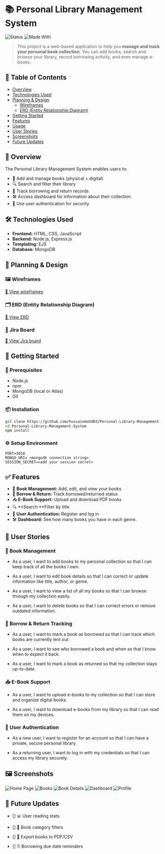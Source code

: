 # 📚 Personal Library Management System

![Status](https://img.shields.io/badge/status-active-brightgreen)
![Made With](https://img.shields.io/badge/Made%20with-Node.js-yellow)

> This project is a web-based application to help you **manage and track your personal book collection**. You can add books, search and browse your library, record borrowing activity, and even manage e-books.

## 📑 Table of Contents

- [Overview](#-overview)
- [Technologies Used](#-technologies-used)
- [Planning & Design](#-planning--design)
  - [Wireframes](#-wireframes)
  - [ERD (Entity Relationship Diagram)](#-erd-entity-relationship-diagram)
- [Getting Started](#-getting-started)
- [Features](#-features)
- [Usage](#-usage)
- [User Stories](#-user-stories)
- [Screenshots](#-screenshots)
- [Future Updates](#-future-updates)

## 📖 Overview

The Personal Library Management System enables users to:

- 📘 Add and manage books (physical + digital)
- 🔍 Search and filter their library
- 🔁 Track borrowing and return records
- 🛠 Access dashboard for information about their collection
- 🔐 Use user authentication for security

## 🛠 Technologies Used

- **Frontend:** HTML, CSS, JavaScript
- **Backend:** Node.js, Express.js
- **Templating:** EJS
- **Database:** MongoDB

## 🧠 Planning & Design

### 🖼 Wireframes

[📎 View wireframes](/assets/wireframes/)

### 🗂 ERD (Entity Relationship Diagram)

[📎 View ERD](assets/ERD/Database_ER_diagram.png)

### 🔷 Jira Board

[📎 View Jira board](assets/jiraboard.png)

## 🚀 Getting Started

### 🧰 Prerequisites

- Node.js
- npm
- MongoDB (local or Atlas)
- Git

### 📦 Installation

```bash
git clone https://github.com/hussainmohd03/Personal-Library-Management-System
cd Personal-Library-Management-System
npm install
```

### ⚙️ Setup Environment

```
PORT=3010
MONGO_URI= <mongodb connection string>
SESSION_SECRET=<add your session secret>
```

## ✅ Features

- 🔖 **Book Management:** Add, edit, and view your books
- 🔁 **Borrow & Return:** Track borrowed/returned status
- 📥 **E-Book Support:** Upload and download PDF books
- 🔍 **Search:**Filter by title
- 🔐 **User Authentication:** Register and log in
- 🛠 **Dashboard:** See how many books you have in each genre.

## 👤 User Stories

### 📘 Book Management

- As a user, I want to add books to my personal collection so that I can keep track of all the books I own.

- As a user, I want to edit book details so that I can correct or update information like title, author, or genre.

- As a user, I want to view a list of all my books so that I can browse through my collection easily.

- As a user, I want to delete books so that I can correct errors or remove outdated information.

### 🔄 Borrow & Return Tracking

- As a user, I want to mark a book as borrowed so that I can track which books are currently lent out.

- As a user, I want to see who borrowed a book and when so that I know when to expect it back.

- As a user, I want to mark a book as returned so that my collection stays up-to-date.

### 📥 E-Book Support

- As a user, I want to upload e-books to my collection so that I can store and organize digital books.

- As a user, I want to download e-books from my library so that I can read them on my devices.

### 🔐 User Authentication

- As a new user, I want to register for an account so that I can have a private, secure personal library.

- As a returning user, I want to log in with my credentials so that I can access my library securely.

## 🖼 Screenshots

![Home Page](assets/screenshots/home.png)
![Books](assets/screenshots/books.png)
![Book Details](assets/screenshots/book-details.png)
![Dashboard](assets/screenshots/dashboard.png)
![Profile](assets/screenshots/profile.png)

## 🚧 Future Updates

- [] 📊 User reading stats

- [] 📂 Book category filters

- [] 🧾 Export books to PDF/CSV

- [] ⏰ Borrowing due date reminders
